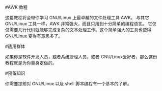 #AWK 教程  

这篇教程将会带你学习 GNU/Linux 上最卓越的文件处理工具 AWK。 与其它 GNU/Linux 工具一样，AWK 非常强大，而且只用到十分简单的编程语言。 它仅仅需要几行代码就能够完成复杂的文本处理工作。这个简单强大的工具也使得 GNU/Linux 变得有意思多了。

#适用群体  

如果你是软件开发人员，或者系统管理人员，或者 GNU/Linux爱好者，那么这份教程就是为你量身定做的。

#预备知识

你需要提前对 GNU/Linux 以及 shell 脚本编程有一个基本的了解。


